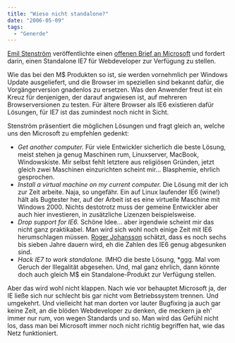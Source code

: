 ```yaml
---
title: "Wieso nicht standalone?"
date: "2006-05-09"
tags:
  - "Generde"
---
```


[Emil Stenström](http://friendlybit.com/about/) veröffentlichte einen [offenen Brief an Microsoft](http://friendlybit.com/css/open-letter-to-the-ie-team/) und fordert darin, einen Standalone IE7 für Webdeveloper zur Verfügung zu stellen.

Wie das bei den M$ Produkten so ist, sie werden vornehmlich per Windows Update ausgeliefert, und die Browser im speziellen sind bekannt dafür, die Vorgängerversion gnadenlos zu ersetzen. Was den Anwender freut ist ein Kreuz für denjenigen, der darauf angwiesen ist, auf mehreren Browserversionen zu testen. Für ältere Browser als IE6 existieren dafür Lösungen, für IE7 ist das zumindest noch nicht in Sicht.

Stenström präsentiert die möglichen Lösungen und fragt gleich an, welche uns den Microsoft zu empfehlen gedenkt:

- _Get another computer._ Für viele Entwickler sicherlich die beste Lösung, meist stehen ja genug Maschinen rum, Linuxserver, MacBook, Windowskiste. Mir selbst fehlt letztere aus religiösen Gründen, jetzt gleich zwei Maschinen einzurichten scheint mir... Blasphemie, ehrlich gesprochen.
- _Install a virtual machine on my current computer._ Die Lösung mit der ich zur Zeit arbeite. Naja, so ungefähr. Ein auf Linux laufender IE6 (wine!) hält als Bugtester her, auf der Arbeit ist es eine virtuelle Maschine mit Windows 2000. Nichts destotrotz muss der gemeine Entwickler aber auch hier investieren, in zusätzliche Lizenzen beispielsweise.
- _Drop support for IE6._ Schöne Idee... aber irgendwie scheint mir das nicht ganz praktikabel. Man wird sich wohl noch einige Zeit mit IE6 herumschlagen müssen. [Roger Johansson](http://www.456bereastreet.com/archive/200605/testing_in_both_ie_6_and_ie_7/) schätzt, dass es noch sechs bis sieben Jahre dauern wird, eh die Zahlen des IE6 genug abgesunken sind.
- _Hack IE7 to work standalone._ IMHO die beste Lösung, \*ggg. Mal vom Geruch der Illegalität abgesehen. Und, mal ganz ehrlich, dann könnte doch auch gleich M$ ein Standalone-Produkt zur Verfügung stellen.

Aber das wird wohl nicht klappen. Nach wie vor behauptet Microsoft ja, der IE ließe sich nur schlecht bis gar nicht vom Betriebssystem trennen. Und umgekehrt. Und vielleicht hat man dorten vor lauter Bugfixing ja auch gar keine Zeit, an die blöden Webdeveloper zu denken, die meckern ja eh' immer nur rum, von wegen Standards und so. Man wird das Gefühl nicht los, dass man bei Microsoft immer noch nicht richtig begriffen hat, wie das Netz funktioniert.
